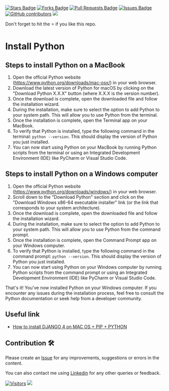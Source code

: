 <a href="https://github.com/drshahizan/learn-django/stargazers"><img src="https://img.shields.io/github/stars/drshahizan/learn-django" alt="Stars Badge"/></a>
<a href="https://github.com/drshahizan/learn-django/network/members"><img src="https://img.shields.io/github/forks/drshahizan/learn-django" alt="Forks Badge"/></a>
<a href="https://github.com/drshahizan/learn-django/pulls"><img src="https://img.shields.io/github/issues-pr/drshahizan/learn-django" alt="Pull Requests Badge"/></a>
<a href="https://github.com/drshahizan/learn-django/issues"><img src="https://img.shields.io/github/issues/drshahizan/learn-django" alt="Issues Badge"/></a>
<a href="https://github.com/drshahizan/learn-django/graphs/contributors"><img alt="GitHub contributors" src="https://img.shields.io/github/contributors/drshahizan/learn-django?color=2b9348"></a>
![](https://visitor-badge.glitch.me/badge?page_id=drshahizan/learn-django)

Don't forget to hit the :star: if you like this repo.
# Install Python

## Steps to install Python on a MacBook

1. Open the official Python website (https://www.python.org/downloads/mac-osx/) in your web browser.
2. Download the latest version of Python for macOS by clicking on the "Download Python X.X.X" button (where X.X.X is the version number).
3. Once the download is complete, open the downloaded file and follow the installation wizard.
4. During the installation, make sure to select the option to add Python to your system path. This will allow you to use Python from the terminal.
5. Once the installation is complete, open the Terminal app on your MacBook.
6. To verify that Python is installed, type the following command in the terminal: `python --version`. This should display the version of Python you just installed.
7. You can now start using Python on your MacBook by running Python scripts from the terminal or using an Integrated Development Environment (IDE) like PyCharm or Visual Studio Code.

## Steps to install Python on a Windows computer

1. Open the official Python website (https://www.python.org/downloads/windows/) in your web browser.
2. Scroll down to the "Download Python" section and click on the "Download Windows x86-64 executable installer" link (or the link that corresponds to your system architecture).
3. Once the download is complete, open the downloaded file and follow the installation wizard.
4. During the installation, make sure to select the option to add Python to your system path. This will allow you to use Python from the command prompt.
5. Once the installation is complete, open the Command Prompt app on your Windows computer.
6. To verify that Python is installed, type the following command in the command prompt: `python --version`. This should display the version of Python you just installed.
7. You can now start using Python on your Windows computer by running Python scripts from the command prompt or using an Integrated Development Environment (IDE) like PyCharm or Visual Studio Code.

That's it! You've now installed Python on your Windows computer. If you encounter any issues during the installation process, feel free to consult the Python documentation or seek help from a developer community.

## Useful link
- [How to install DJANGO 4 on MAC OS + PIP + PYTHON](https://youtu.be/RuWYPHKrhEs)

## Contribution 🛠️
Please create an [Issue](https://github.com/drshahizan/learn-django/issues) for any improvements, suggestions or errors in the content.

You can also contact me using [Linkedin](https://www.linkedin.com/in/drshahizan/) for any other queries or feedback.

[![Visitors](https://api.visitorbadge.io/api/visitors?path=https%3A%2F%2Fgithub.com%2Fdrshahizan&labelColor=%23697689&countColor=%23555555&style=plastic)](https://visitorbadge.io/status?path=https%3A%2F%2Fgithub.com%2Fdrshahizan)
![](https://hit.yhype.me/github/profile?user_id=81284918)

